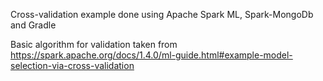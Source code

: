 Cross-validation example done using Apache Spark ML, Spark-MongoDb and Gradle

Basic algorithm for validation taken from https://spark.apache.org/docs/1.4.0/ml-guide.html#example-model-selection-via-cross-validation
